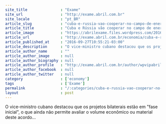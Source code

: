 ```yaml
---
site_title               : "Exame"
site_url                 : "http://exame.abril.com.br"
site_locale              : "pt_BR"
article_slug             : "cuba-e-russia-vao-cooperar-no-campo-de-energia-nuclear"
article_title            : "Cuba e Rússia vão cooperar no campo de energia nuclear"
article_image            : "https://abrilexame.files.wordpress.com/2016/10/size_960_16_9_nuclear5.jpg?quality=70&strip=all&w=960"
article_url              : "http://exame.abril.com.br/economia/cuba-e-russia-vao-cooperar-no-campo-de-energia-nuclear/"
article_published_at     : "2016-09-27T10:55:21-03:00"
article_description      : "O vice-ministro cubano destacou que os projetos bilaterais estão em 'fase inicial', o que ainda não permite avaliar o volume econômico ou material deste acordo..."
article_author_name      : ""
article_author_image     : null
article_author_biography : null
article_author_profile   : "http://exame.abril.com.br/author/wpvipabril/"
article_author_facebook  : null
article_author_twitter   : null
category                 : ['economy']
tags                     : ['Exame']
permalink                : "/:categories/cuba-e-russia-vao-cooperar-no-campo-de-energia-nuclear/"
layout                   : post
---
```


O vice-ministro cubano destacou que os projetos bilaterais estão em "fase inicial", o que ainda não permite avaliar o volume econômico ou material deste acordo...
